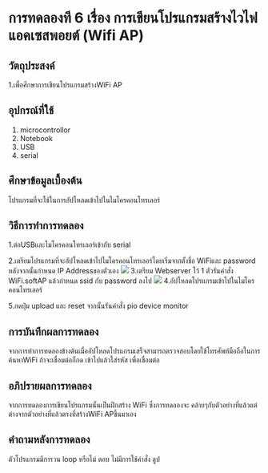 # การทดลองที 6 เรื่อง การเขียนโปรแกรมสร้างไวไฟแอคเซสพอยต์ (Wifi AP)
## วัตถุประสงค์
1.เพื่อศึกษาการเขียนโปรแกรมสร้างWiFi AP
## อุปกรณ์ที่ใช้
1. microcontrollor
2. Notebook 
3. USB
4. serial
## ศึกษาข้อมูลเบื้องต้น
โปรแกรมที่จะใช้ในการอัปโหลดเข้าไปในไมโครคอนโทรเลอร์
## วิธีการทําการทดลอง
1.ต่อUSBและไมโครคอนโทรเลอร์เข้ากับ serial

2.เตรียมโปรแกรมที่จะอัปโหลดเข้าไปไมโครคอนโทรเลอร์โดยเริ่มจากตั้งชื่อ WiFiและ password หลังจากนั้นกำหนด IP Addressของตัวเอง 
![](https://user-images.githubusercontent.com/80879956/112445790-186d1900-8d82-11eb-8f57-e10e1adda22e.jpg)
3.เตรียม Webserver ไว้ 1 ตัวรันคำสั่ง WiFi.softAP แล้วกำหนด ssid กับ password ลงไป
![](https://user-images.githubusercontent.com/80879956/112445801-1acf7300-8d82-11eb-95c3-3629492a6f18.jpg)
4.อัปโหลดโปรแกรมเข้าไปในไมโครคอนโทรเลอร์

5.กดปุ่ม upload และ reset จากนั้นรันคำสั่ง pio device monitor
## การบันทึกผลการทดลอง
จากการทําการทดลองข้างต้นเมื่ออัปโหลดโปรแกรมเสร็จสามารถตรวจสอบโดยใช้โทรศัพท์มือถือในการค้นหาWiFi ถ้าจะเชื่อมต่อก็กด เข้าไปแล้วใส่รหัส เพื่อเชื่อมต่อ
## อภิปรายผลการทดลอง
จากการทดลองการเขียนโปรแกรมนั้นเป็นฝึกสร้าง WiFi ซึ่งการทดลองจะ
คล้ายๆกับตัวอย่างที่แล้วแต่ต่างจากตัวอย่างที่แล้วตรงที่สร้างWiFi APขึ้นมาเอง
## คําถามหลังการทดลอง
ตัวโปรแกรมมีการวน loop หรือไม่ ตอบ ไม่มีการใช้คำสั่ง ลูป
